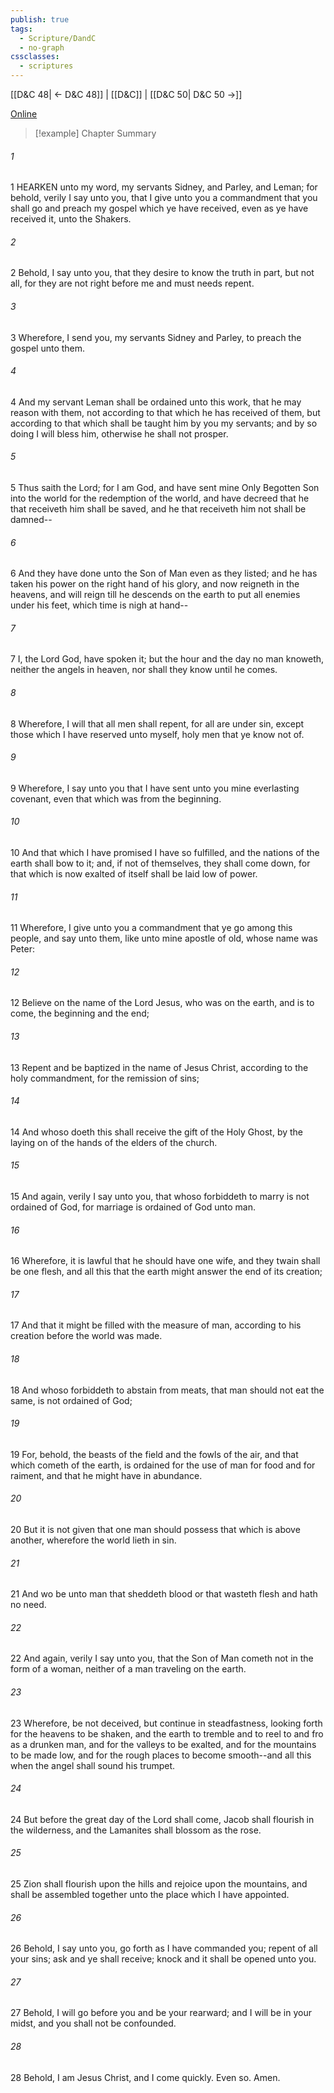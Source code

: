 ```yaml
---
publish: true
tags:
  - Scripture/DandC
  - no-graph
cssclasses:
  - scriptures
---
```

[[D&C 48| ← D&C 48]] | [[D&C]] | [[D&C 50| D&C 50 →]]

[Online](https://churchofjesuschrist.org/study/scriptures/dc-testament/dc/49?lang=eng)

>[!example] Chapter Summary
>
###### 1
1 HEARKEN unto my word, my servants Sidney, and Parley, and Leman; for behold, verily I say unto you, that I give unto you a commandment that you shall go and preach my gospel which ye have received, even as ye have received it, unto the Shakers.
###### 2
2 Behold, I say unto you, that they desire to know the truth in part, but not all, for they are not right before me and must needs repent.
###### 3
3 Wherefore, I send you, my servants Sidney and Parley, to preach the gospel unto them.
###### 4
4 And my servant Leman shall be ordained unto this work, that he may reason with them, not according to that which he has received of them, but according to that which shall be taught him by you my servants; and by so doing I will bless him, otherwise he shall not prosper.
###### 5
5 Thus saith the Lord; for I am God, and have sent mine Only Begotten Son into the world for the redemption of the world, and have decreed that he that receiveth him shall be saved, and he that receiveth him not shall be damned--
###### 6
6 And they have done unto the Son of Man even as they listed; and he has taken his power on the right hand of his glory, and now reigneth in the heavens, and will reign till he descends on the earth to put all enemies under his feet, which time is nigh at hand--
###### 7
7 I, the Lord God, have spoken it; but the hour and the day no man knoweth, neither the angels in heaven, nor shall they know until he comes.
###### 8
8 Wherefore, I will that all men shall repent, for all are under sin, except those which I have reserved unto myself, holy men that ye know not of.
###### 9
9 Wherefore, I say unto you that I have sent unto you mine everlasting covenant, even that which was from the beginning.
###### 10
10 And that which I have promised I have so fulfilled, and the nations of the earth shall bow to it; and, if not of themselves, they shall come down, for that which is now exalted of itself shall be laid low of power.
###### 11
11 Wherefore, I give unto you a commandment that ye go among this people, and say unto them, like unto mine apostle of old, whose name was Peter:
###### 12
12 Believe on the name of the Lord Jesus, who was on the earth, and is to come, the beginning and the end;
###### 13
13 Repent and be baptized in the name of Jesus Christ, according to the holy commandment, for the remission of sins;
###### 14
14 And whoso doeth this shall receive the gift of the Holy Ghost, by the laying on of the hands of the elders of the church.
###### 15
15 And again, verily I say unto you, that whoso forbiddeth to marry is not ordained of God, for marriage is ordained of God unto man.
###### 16
16 Wherefore, it is lawful that he should have one wife, and they twain shall be one flesh, and all this that the earth might answer the end of its creation;
###### 17
17 And that it might be filled with the measure of man, according to his creation before the world was made.
###### 18
18 And whoso forbiddeth to abstain from meats, that man should not eat the same, is not ordained of God;
###### 19
19 For, behold, the beasts of the field and the fowls of the air, and that which cometh of the earth, is ordained for the use of man for food and for raiment, and that he might have in abundance.
###### 20
20 But it is not given that one man should possess that which is above another, wherefore the world lieth in sin.
###### 21
21 And wo be unto man that sheddeth blood or that wasteth flesh and hath no need.
###### 22
22 And again, verily I say unto you, that the Son of Man cometh not in the form of a woman, neither of a man traveling on the earth.
###### 23
23 Wherefore, be not deceived, but continue in steadfastness, looking forth for the heavens to be shaken, and the earth to tremble and to reel to and fro as a drunken man, and for the valleys to be exalted, and for the mountains to be made low, and for the rough places to become smooth--and all this when the angel shall sound his trumpet.
###### 24
24 But before the great day of the Lord shall come, Jacob shall flourish in the wilderness, and the Lamanites shall blossom as the rose.
###### 25
25 Zion shall flourish upon the hills and rejoice upon the mountains, and shall be assembled together unto the place which I have appointed.
###### 26
26 Behold, I say unto you, go forth as I have commanded you; repent of all your sins; ask and ye shall receive; knock and it shall be opened unto you.
###### 27
27 Behold, I will go before you and be your rearward; and I will be in your midst, and you shall not be confounded.
###### 28
28 Behold, I am Jesus Christ, and I come quickly. Even so. Amen.





